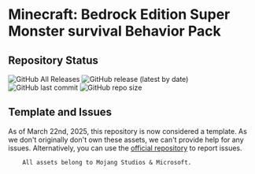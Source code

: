 # Minecraft: Bedrock Edition Super Monster survival Behavior Pack

## Repository Status
![GitHub All Releases](https://img.shields.io/github/downloads/soyuo07/SMBP/total?style=for-the-badge) ![GitHub release (latest by date)](https://img.shields.io/github/v/release/soyuo07/SMBP?style=for-the-badge) ![GitHub last commit](https://img.shields.io/github/last-commit/soyuo07/SMBP/master?style=for-the-badge) ![GitHub repo size](https://img.shields.io/github/repo-size/soyuo07/SMBP?style=for-the-badge)

## Template and Issues
As of March 22nd, 2025, this repository is now considered a template. As we don't originally don't own these assets, we can't provide help for any issues. Alternatively, you can use the [official repository](https://github.com/Mojang/bedrock-samples/issues) to report issues.

```
    All assets belong to Mojang Studios & Microsoft.
```
